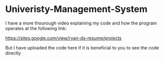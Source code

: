 # Univeristy-Management-System

I have a more thourough video explaining my code and how the program operates at the following link:

https://sites.google.com/view/ryan-ds-resume/projects

But I have uploaded the code here if it is beneficial to you to see the code directly
